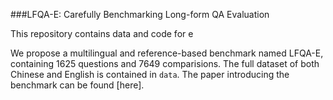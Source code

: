 ###LFQA-E: Carefully Benchmarking Long-form QA Evaluation

This repository contains data and code for e

We propose a multilingual and reference-based benchmark named LFQA-E, containing 1625 questions and 7649 comparisions. The full dataset of both Chinese and English is contained in `data`. The paper introducing the benchmark can be found [here].


